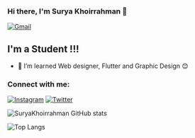 ### Hi there, I'm Surya Khoirrahman 👋

[<img alt="Gmail" src="https://img.shields.io/badge/suryakhoirrahman1@gmail.com-D14836?style=for-the-badge&logo=gmail&logoColor=white" />][EMAIL]

## I'm a Student !!!

- 🌱 I’m learned Web designer, Flutter and Graphic Design 😊

### Connect with me:

[<img alt="Instagram" src="https://img.shields.io/badge/surya_khoirrahman %20-%23E4405F.svg?&style=for-the-badge&logo=Instagram&logoColor=white"/>][INSTAGRAM]
[<img alt="Twitter" src="https://img.shields.io/badge/candu_kafein %20-%00ffff.svg?&style=for-the-badge&logo=Twitter&logoColor=white"/>][TWITTER]

![SuryaKhoirrahman GitHub stats](https://github-readme-stats.vercel.app/api?username=The-K0N&show_icons=true&theme=radical)

![Top Langs](https://github-readme-stats.vercel.app/api/top-langs/?username=The-K0N&layout=compact&theme=blueberry)

[INSTAGRAM]: https://www.instagram.com/surya_khoirrahman
[TWITTER]: https://www.twitter.com/candu_kafein
[EMAIL]: mailto:suryakhoirrahman1@gmail.com
